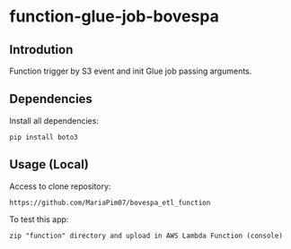 # function-glue-job-bovespa

## Introdution
Function trigger by S3 event and init Glue job passing arguments.

## Dependencies
Install all dependencies:
```
pip install boto3
```

## Usage (Local)
Access to clone repository:
```
https://github.com/MariaPim07/bovespa_etl_function
```
To test this app:
```
zip "function" directory and upload in AWS Lambda Function (console)
```
